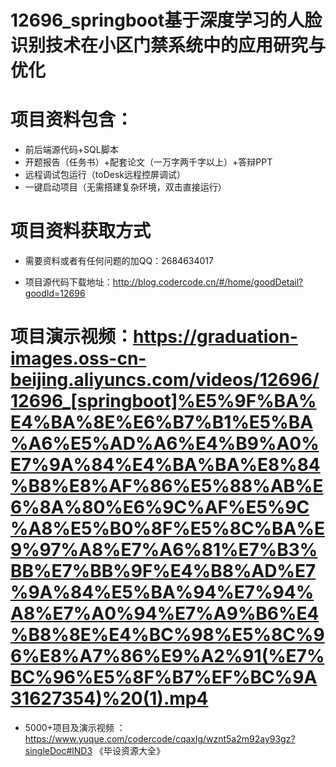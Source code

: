 #   12696_springboot基于深度学习的人脸识别技术在小区门禁系统中的应用研究与优化

#   项目资料包含：
*    前后端源代码+SQL脚本
*    开题报告（任务书）+配套论文（一万字两千字以上）+答辩PPT
*   远程调试包运行（toDesk远程控屏调试）
*   一键启动项目（无需搭建复杂环境，双击直接运行）


#   项目资料获取方式
*   需要资料或者有任何问题的加QQ：2684634017

*   项目源代码下载地址：http://blog.codercode.cn/#/home/goodDetail?goodId=12696

#  项目演示视频：https://graduation-images.oss-cn-beijing.aliyuncs.com/videos/12696/12696_[springboot]%E5%9F%BA%E4%BA%8E%E6%B7%B1%E5%BA%A6%E5%AD%A6%E4%B9%A0%E7%9A%84%E4%BA%BA%E8%84%B8%E8%AF%86%E5%88%AB%E6%8A%80%E6%9C%AF%E5%9C%A8%E5%B0%8F%E5%8C%BA%E9%97%A8%E7%A6%81%E7%B3%BB%E7%BB%9F%E4%B8%AD%E7%9A%84%E5%BA%94%E7%94%A8%E7%A0%94%E7%A9%B6%E4%B8%8E%E4%BC%98%E5%8C%96%E8%A7%86%E9%A2%91(%E7%BC%96%E5%8F%B7%EF%BC%9A31627354)%20(1).mp4

*  5000+项目及演示视频 ：https://www.yuque.com/codercode/cqaxlg/wznt5a2m92ay93gz?singleDoc#lND3 《毕设资源大全》
